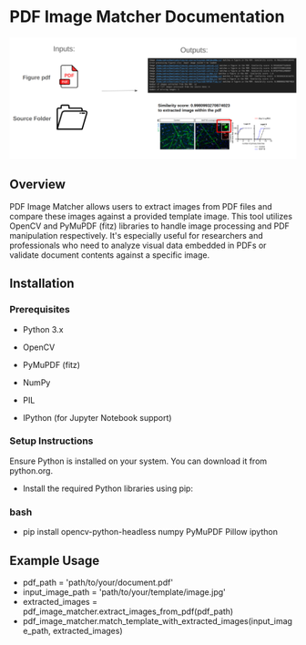 # PDF Image Matcher Documentation


   <p align="center">
      <img src="image_pdf.png">
   </p>

## Overview
PDF Image Matcher allows users to extract images from PDF files and compare these images against a provided template image. This tool utilizes OpenCV and PyMuPDF (fitz) libraries to handle image processing and PDF manipulation respectively. It's especially useful for researchers and professionals who need to analyze visual data embedded in PDFs or validate document contents against a specific image.

## Installation
### Prerequisites

- Python 3.x

- OpenCV

- PyMuPDF (fitz)

- NumPy

- PIL

- IPython (for Jupyter Notebook support)

### Setup Instructions
Ensure Python is installed on your system. You can download it from python.org.
- Install the required Python libraries using pip:
### bash
- pip install opencv-python-headless numpy PyMuPDF Pillow ipython


## Example Usage

- pdf_path = 'path/to/your/document.pdf'
- input_image_path = 'path/to/your/template/image.jpg'
- extracted_images = pdf_image_matcher.extract_images_from_pdf(pdf_path)
- pdf_image_matcher.match_template_with_extracted_images(input_image_path, extracted_images)
